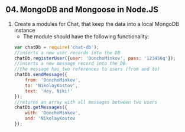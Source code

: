 ## 04. MongoDB and Mongoose in Node.JS

1. Create a modules for Chat, that keep the data into a local MongoDB instance
	* The module should have the following functionality:
	```javascript
	var chatDb = require('chat-db');
	//inserts a new user records into the DB
	chatDb.registerUser({user: 'DonchoMinkov', pass: '123456q'});
	//inserts a new message record into the DB
	//the message has two references to users (from and to)
	chatDb.sendMessage({
		from: 'DonchoMinkov',
		to: 'NikolayKostov',
		text: 'Hey, Niki!'
	});
	//returns an array with all messages between two users
	chatDb.getMessages({
		with: 'DonchoMinkov',
		and: 'NikolayKostov
	});
	```